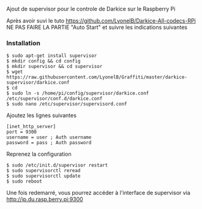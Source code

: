 Ajout de supervisor pour le controle de Darkice sur le Raspberry Pi

Après avoir suvi le tuto https://github.com/LyonelB/Darkice-All-codecs-RPi
NE PAS FAIRE LA PARTIE "Auto Start" et suivre les indications suivantes

### Installation

    $ sudo apt-get install supervisor
    $ mkdir config && cd config
    $ mkdir supervisor && cd supervisor
    $ wget https://raw.githubusercontent.com/LyonelB/Graffiti/master/darkice-supervisor/darkice.conf
    $ cd
    $ sudo ln -s /home/pi/config/supervisor/darkice.conf /etc/supervisor/conf.d/darkice.conf
    $ sudo nano /etc/supervisor/supervisord.conf    

Ajoutez les lignes suivantes

    [inet_http_server]
    port = 9300
    username = user ; Auth username
    password = pass ; Auth password
    
Reprenez la configuration

    $ sudo /etc/init.d/supervisor restart
    $ sudo supervisorctl reread
    $ sudo supervisorctl update
    $ sudo reboot

Une fois redemarré, vous pourrez accéder à l'interface de supervisor via http://ip.du.rasp.berry.pi:9300
